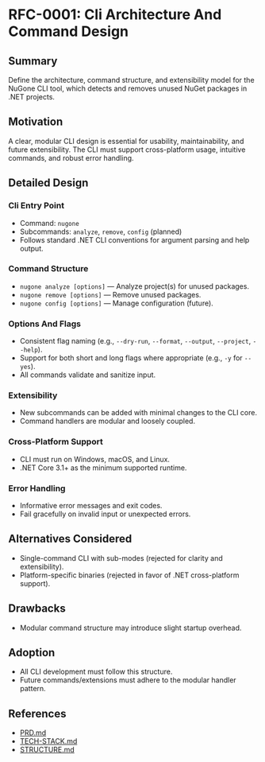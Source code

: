 # RFC-0001: Cli Architecture And Command Design

## Summary

Define the architecture, command structure, and extensibility model for the NuGone CLI tool, which detects and removes unused NuGet packages in .NET projects.

## Motivation

A clear, modular CLI design is essential for usability, maintainability, and future extensibility. The CLI must support cross-platform usage, intuitive commands, and robust error handling.

## Detailed Design

### Cli Entry Point
- Command: `nugone`
- Subcommands: `analyze`, `remove`, `config` (planned)
- Follows standard .NET CLI conventions for argument parsing and help output.

### Command Structure
- `nugone analyze [options]` — Analyze project(s) for unused packages.
- `nugone remove [options]` — Remove unused packages.
- `nugone config [options]` — Manage configuration (future).

### Options And Flags
- Consistent flag naming (e.g., `--dry-run`, `--format`, `--output`, `--project`, `--help`).
- Support for both short and long flags where appropriate (e.g., `-y` for `--yes`).
- All commands validate and sanitize input.

### Extensibility
- New subcommands can be added with minimal changes to the CLI core.
- Command handlers are modular and loosely coupled.

### Cross-Platform Support
- CLI must run on Windows, macOS, and Linux.
- .NET Core 3.1+ as the minimum supported runtime.

### Error Handling
- Informative error messages and exit codes.
- Fail gracefully on invalid input or unexpected errors.

## Alternatives Considered
- Single-command CLI with sub-modes (rejected for clarity and extensibility).
- Platform-specific binaries (rejected in favor of .NET cross-platform support).

## Drawbacks
- Modular command structure may introduce slight startup overhead.

## Adoption
- All CLI development must follow this structure.
- Future commands/extensions must adhere to the modular handler pattern.

## References
- [PRD.md](../PRD.md)
- [TECH-STACK.md](../TECH-STACK.md)
- [STRUCTURE.md](../STRUCTURE.md)
